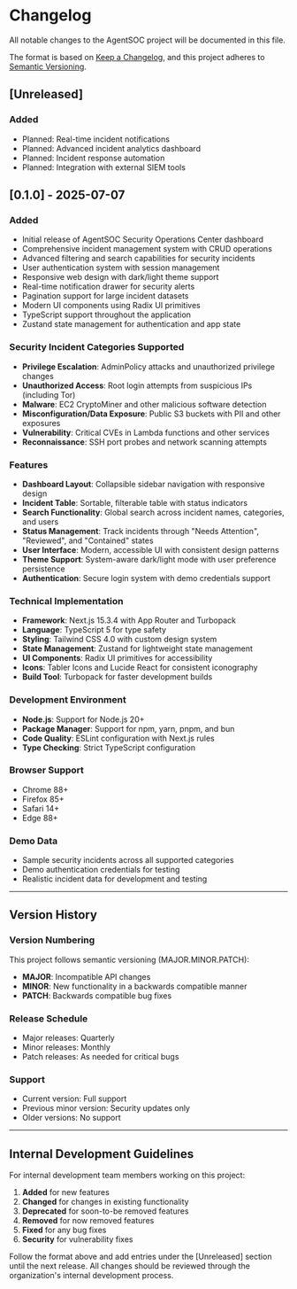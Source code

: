 # Changelog

All notable changes to the AgentSOC project will be documented in this file.

The format is based on [Keep a Changelog](https://keepachangelog.com/en/1.0.0/),
and this project adheres to [Semantic Versioning](https://semver.org/spec/v2.0.0.html).

## [Unreleased]

### Added

- Planned: Real-time incident notifications
- Planned: Advanced incident analytics dashboard
- Planned: Incident response automation
- Planned: Integration with external SIEM tools

## [0.1.0] - 2025-07-07

### Added

- Initial release of AgentSOC Security Operations Center dashboard
- Comprehensive incident management system with CRUD operations
- Advanced filtering and search capabilities for security incidents
- User authentication system with session management
- Responsive web design with dark/light theme support
- Real-time notification drawer for security alerts
- Pagination support for large incident datasets
- Modern UI components using Radix UI primitives
- TypeScript support throughout the application
- Zustand state management for authentication and app state

### Security Incident Categories Supported

- **Privilege Escalation**: AdminPolicy attacks and unauthorized privilege changes
- **Unauthorized Access**: Root login attempts from suspicious IPs (including Tor)
- **Malware**: EC2 CryptoMiner and other malicious software detection
- **Misconfiguration/Data Exposure**: Public S3 buckets with PII and other exposures
- **Vulnerability**: Critical CVEs in Lambda functions and other services
- **Reconnaissance**: SSH port probes and network scanning attempts

### Features

- **Dashboard Layout**: Collapsible sidebar navigation with responsive design
- **Incident Table**: Sortable, filterable table with status indicators
- **Search Functionality**: Global search across incident names, categories, and users
- **Status Management**: Track incidents through "Needs Attention", "Reviewed", and "Contained" states
- **User Interface**: Modern, accessible UI with consistent design patterns
- **Theme Support**: System-aware dark/light mode with user preference persistence
- **Authentication**: Secure login system with demo credentials support

### Technical Implementation

- **Framework**: Next.js 15.3.4 with App Router and Turbopack
- **Language**: TypeScript 5 for type safety
- **Styling**: Tailwind CSS 4.0 with custom design system
- **State Management**: Zustand for lightweight state management
- **UI Components**: Radix UI primitives for accessibility
- **Icons**: Tabler Icons and Lucide React for consistent iconography
- **Build Tool**: Turbopack for faster development builds

### Development Environment

- **Node.js**: Support for Node.js 20+
- **Package Manager**: Support for npm, yarn, pnpm, and bun
- **Code Quality**: ESLint configuration with Next.js rules
- **Type Checking**: Strict TypeScript configuration

### Browser Support

- Chrome 88+
- Firefox 85+
- Safari 14+
- Edge 88+

### Demo Data

- Sample security incidents across all supported categories
- Demo authentication credentials for testing
- Realistic incident data for development and testing

---

## Version History

### Version Numbering

This project follows semantic versioning (MAJOR.MINOR.PATCH):

- **MAJOR**: Incompatible API changes
- **MINOR**: New functionality in a backwards compatible manner
- **PATCH**: Backwards compatible bug fixes

### Release Schedule

- Major releases: Quarterly
- Minor releases: Monthly
- Patch releases: As needed for critical bugs

### Support

- Current version: Full support
- Previous minor version: Security updates only
- Older versions: No support

---

## Internal Development Guidelines

For internal development team members working on this project:

1. **Added** for new features
2. **Changed** for changes in existing functionality
3. **Deprecated** for soon-to-be removed features
4. **Removed** for now removed features
5. **Fixed** for any bug fixes
6. **Security** for vulnerability fixes

Follow the format above and add entries under the [Unreleased] section until the next release. All changes should be reviewed through the organization's internal development process.
